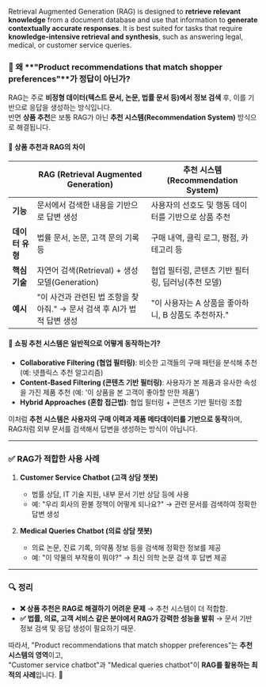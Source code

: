 Retrieval Augmented Generation (RAG) is designed to **retrieve relevant knowledge** from a document database and use that information to **generate contextually accurate responses**. It is best suited for tasks that require **knowledge-intensive retrieval and synthesis**, such as answering legal, medical, or customer service queries.

### 🔹 왜 **"Product recommendations that match shopper preferences"**가 정답이 아닌가?

RAG는 주로 **비정형 데이터(텍스트 문서, 논문, 법률 문서 등)에서 정보 검색** 후, 이를 기반으로 응답을 생성하는 방식입니다.  
반면 **상품 추천**은 보통 RAG가 아닌 **추천 시스템(Recommendation System)** 방식으로 해결됩니다.

#### 🚫 **상품 추천과 RAG의 차이**


| |**RAG (Retrieval Augmented Generation)**|**추천 시스템 (Recommendation System)**|
|---|---|---|
|**기능**|문서에서 검색한 내용을 기반으로 답변 생성|사용자의 선호도 및 행동 데이터를 기반으로 상품 추천|
|**데이터 유형**|법률 문서, 논문, 고객 문의 기록 등|구매 내역, 클릭 로그, 평점, 카테고리 등|
|**핵심 기술**|자연어 검색(Retrieval) + 생성 모델(Generation)|협업 필터링, 콘텐츠 기반 필터링, 딥러닝(추천 모델)|
|**예시**|"이 사건과 관련된 법 조항을 찾아줘." → 문서 검색 후 AI가 법적 답변 생성|"이 사용자는 A 상품을 좋아하니, B 상품도 추천하자."|



#### 🛒 **쇼핑 추천 시스템은 일반적으로 어떻게 동작하는가?**

- **Collaborative Filtering (협업 필터링)**: 비슷한 고객들의 구매 패턴을 분석해 추천 (예: 넷플릭스 추천 알고리즘)
- **Content-Based Filtering (콘텐츠 기반 필터링)**: 사용자가 본 제품과 유사한 속성을 가진 제품 추천 (예: '이 상품을 본 고객이 좋아할 만한 제품')
- **Hybrid Approaches (혼합 접근법)**: 협업 필터링 + 콘텐츠 기반 필터링 조합

이처럼 **추천 시스템은 사용자의 구매 이력과 제품 메타데이터를 기반으로 동작**하며, RAG처럼 외부 문서를 검색해서 답변을 생성하는 방식이 아닙니다.

---

### ✅ **RAG가 적합한 사용 사례**

1. **Customer Service Chatbot (고객 상담 챗봇)**
    
    - 법률 상담, IT 기술 지원, 내부 문서 기반 상담 등에 사용
    - 예: "우리 회사의 환불 정책이 어떻게 되나요?" → 관련 문서를 검색하여 정확한 답변 생성
2. **Medical Queries Chatbot (의료 상담 챗봇)**
    
    - 의료 논문, 진료 기록, 의약품 정보 등을 검색해 정확한 정보를 제공
    - 예: "이 약물의 부작용이 뭐야?" → 최신 의학 논문 검색 후 답변 제공

---

### 🔍 **정리**

- **❌ 상품 추천은 RAG로 해결하기 어려운 문제** → 추천 시스템이 더 적합함.
- **✅ 법률, 의료, 고객 서비스 같은 분야에서 RAG가 강력한 성능을 발휘** → 문서 기반 정보 검색 및 응답 생성이 필요하기 때문.

따라서, "Product recommendations that match shopper preferences"는 **추천 시스템의 영역**이고,  
"Customer service chatbot"과 "Medical queries chatbot"이 **RAG를 활용하는 최적의 사례**입니다. 🚀